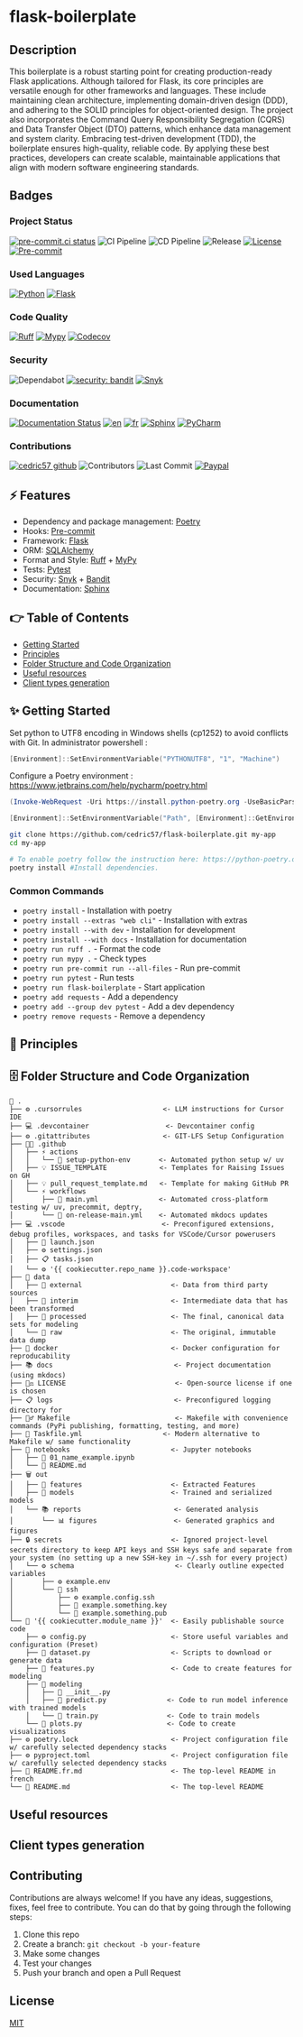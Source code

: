 # flask-boilerplate

## Description

This boilerplate is a robust starting point for creating production-ready Flask applications. Although tailored for Flask, its core principles are versatile enough for other frameworks and languages. These include maintaining clean architecture, implementing domain-driven design (DDD), and adhering to the SOLID principles for object-oriented design. The project also incorporates the Command Query Responsibility Segregation (CQRS) and Data Transfer Object (DTO) patterns, which enhance data management and system clarity. Embracing test-driven development (TDD), the boilerplate ensures high-quality, reliable code. By applying these best practices, developers can create scalable, maintainable applications that align with modern software engineering standards.

## Badges

### Project Status

[![pre-commit.ci status](https://results.pre-commit.ci/badge/github/cedric57/flask-boilerplate/main.svg)](https://results.pre-commit.ci/latest/github/cedric57/flask-boilerplate/main)
![CI Pipeline](https://github.com/cedric57/flask-boilerplate/actions/workflows/build.yml/badge.svg)
![CD Pipeline](https://github.com/cedric57/flask-boilerplate/actions/workflows/deploy.yml/badge.svg)
![Release](https://img.shields.io/badge/release-v1.0-blue)
[![License](https://img.shields.io/github/license/cedric57/flask-boilerplate)](https://github.com/cedric57/flask-boilerplate/blob/main/LICENSE)
[![Pre-commit](https://img.shields.io/badge/pre--commit-enabled-blue?logo=pre-commit&logoColor=white)](https://github.com/pre-commit/pre-commit)

### Used Languages

[![Python](https://img.shields.io/badge/Python-3.12-3776AB.svg?style=flat&logo=python&logoColor=white)](https://www.python.org)
[![Flask](https://img.shields.io/badge/Flask-enable-blue.svg?style=flat&logo=flask&logoColor=white)](#)

### Code Quality

[![Ruff](https://img.shields.io/endpoint?url=https://raw.githubusercontent.com/astral-sh/ruff/main/assets/badge/v2.json)](https://github.com/astral-sh/ruff)
[![Mypy](https://img.shields.io/badge/type%20checker-mypy-blue.svg)](http://mypy-lang.org/)
[![Codecov](https://codecov.io/gh/cedric57/flask-boilerplate/branch/main/graph/badge.svg)](https://codecov.io/gh/user/repo)

### Security

![Dependabot](https://img.shields.io/badge/dependabot-enabled-blue?logo=dependabot&logoColor=white)
[![security: bandit](https://img.shields.io/badge/security-bandit-yellow.svg)](https://github.com/PyCQA/bandit)
[![Snyk](https://img.shields.io/badge/Snyk-enabled-4C4A73?logo=snyk&logoColor=fff)](#)

### Documentation

[![Documentation Status](https://readthedocs.org/projects/flask-boilerplate/badge/?version=latest)](https://flask-boilerplate.readthedocs.io)
[![en](https://img.shields.io/badge/lang-en-red.svg)](https://github.com/cedric57/flask-boilerplate/blob/main/README.md)
[![fr](https://img.shields.io/badge/lang-fr-green.svg)](https://github.com/cedric57/flask-boilerplate/blob/main/README.fr.md)
[![Sphinx](https://img.shields.io/badge/Sphinx-000?logo=sphinx&logoColor=fff)](#)
[![PyCharm](https://img.shields.io/badge/PyCharm-000?logo=pycharm&logoColor=fff)](#)

### Contributions

[![cedric57 github](https://img.shields.io/badge/GitHub-cedric57-181717.svg?style=flat&logo=github)](https://github.com/cedric57)
![Contributors](https://img.shields.io/github/contributors/cedric57/flask-boilerplate)
![Last Commit](https://img.shields.io/github/last-commit/cedric57/flask-boilerplate)
[![Paypal](https://img.shields.io/badge/Donate-PayPal-ff3f59.svg)](https://paypal.me/CedricGRUN)

## ⚡ Features

- Dependency and package management: [Poetry](https://python-poetry.org/)
- Hooks: [Pre-commit](https://github.com/pre-commit/pre-commit-hooks)
- Framework: [Flask](https://flask.palletsprojects.com/en/stable/)
- ORM: [SQLAlchemy](https://www.sqlalchemy.org/)
- Format and Style: [Ruff](https://github.com/astral-sh/ruff) + [MyPy](https://github.com/python/mypy)
- Tests: [Pytest](https://docs.pytest.org/en/stable/)
- Security: [Snyk](https://snyk.io/product/open-source-security-management/) + [Bandit](https://github.com/PyCQA/bandit)
- Documentation: [Sphinx](https://www.sphinx-doc.org/en/master/)

## 👉 Table of Contents

- [Getting Started](#start)
- [Principles](#principles)
- [Folder Structure and Code Organization](#folder)
- [Useful resources](#resources)
- [Client types generation](#client-types)

## <a name="start"></a>✨ Getting Started

Set python to UTF8 encoding in Windows shells (cp1252) to avoid conflicts with Git.
In administrator powershell :

```powershell
[Environment]::SetEnvironmentVariable("PYTHONUTF8", "1", "Machine")
```

Configure a Poetry environment : https://www.jetbrains.com/help/pycharm/poetry.html

```powershell
(Invoke-WebRequest -Uri https://install.python-poetry.org -UseBasicParsing).Content | python -

[Environment]::SetEnvironmentVariable("Path", [Environment]::GetEnvironmentVariable("Path", "User") + ";%APPDATA%\Python\Scripts", "User")
```

```bash
git clone https://github.com/cedric57/flask-boilerplate.git my-app
cd my-app

# To enable poetry follow the instruction here: https://python-poetry.org/docs/#installing-with-the-official-installer
poetry install #Install dependencies.
```

### Common Commands

- `poetry install` - Installation with poetry
- `poetry install --extras "web cli"` - Installation with extras
- `poetry install --with dev` - Installation for development
- `poetry install --with docs` - Installation for documentation
- `poetry run ruff .` - Format the code
- `poetry run mypy .` - Check types
- `poetry run pre-commit run --all-files` - Run pre-commit
- `poetry run pytest` - Run tests
- `poetry run flask-boilerplate` - Start application
- `poetry add requests` - Add a dependency
- `poetry add --group dev pytest` - Add a dev dependency
- `poetry remove requests` - Remove a dependency

## <a name="principles"></a>🧱 Principles

## <a name="folder"></a>🗄️ Folder Structure and Code Organization

```
📁 .
├── ⚙️ .cursorrules                    <- LLM instructions for Cursor IDE
├── 💻 .devcontainer                   <- Devcontainer config
├── ⚙️ .gitattributes                  <- GIT-LFS Setup Configuration
├── 🧑‍💻 .github
│   ├── ⚡️ actions
│   │   └── 📁 setup-python-env       <- Automated python setup w/ uv
│   ├── 💡 ISSUE_TEMPLATE             <- Templates for Raising Issues on GH
│   ├── 💡 pull_request_template.md   <- Template for making GitHub PR
│   └── ⚡️ workflows
│       ├── 🚀 main.yml               <- Automated cross-platform testing w/ uv, precommit, deptry,
│       └── 🚀 on-release-main.yml    <- Automated mkdocs updates
├── 💻 .vscode                        <- Preconfigured extensions, debug profiles, workspaces, and tasks for VSCode/Cursor powerusers
│   ├── 🚀 launch.json
│   ├── ⚙️ settings.json
│   ├── 📋 tasks.json
│   └── ⚙️ '{{ cookiecutter.repo_name }}.code-workspace'
├── 📁 data
│   ├── 📁 external                      <- Data from third party sources
│   ├── 📁 interim                       <- Intermediate data that has been transformed
│   ├── 📁 processed                     <- The final, canonical data sets for modeling
│   └── 📁 raw                           <- The original, immutable data dump
├── 🐳 docker                            <- Docker configuration for reproducability
├── 📚 docs                              <- Project documentation (using mkdocs)
├── 👩‍⚖️ LICENSE                           <- Open-source license if one is chosen
├── 📋 logs                              <- Preconfigured logging directory for
├── 👷‍♂️ Makefile                          <- Makefile with convenience commands (PyPi publishing, formatting, testing, and more)
├── 🚀 Taskfile.yml                    <- Modern alternative to Makefile w/ same functionality
├── 📁 notebooks                         <- Jupyter notebooks
│   ├── 📓 01_name_example.ipynb
│   └── 📰 README.md
├── 🗑️ out
│   ├── 📁 features                      <- Extracted Features
│   ├── 📁 models                        <- Trained and serialized models
│   └── 📚 reports                       <- Generated analysis
│       └── 📊 figures                   <- Generated graphics and figures
├── 🔒 secrets                           <- Ignored project-level secrets directory to keep API keys and SSH keys safe and separate from your system (no setting up a new SSH-key in ~/.ssh for every project)
│   └── ⚙️ schema                         <- Clearly outline expected variables
│       ├── ⚙️ example.env
│       └── 🔑 ssh
│           ├── ⚙️ example.config.ssh
│           ├── 🔑 example.something.key
│           └── 🔑 example.something.pub
└── 🚰 '{{ cookiecutter.module_name }}'  <- Easily publishable source code
    ├── ⚙️ config.py                     <- Store useful variables and configuration (Preset)
    ├── 🐍 dataset.py                    <- Scripts to download or generate data
    ├── 🐍 features.py                   <- Code to create features for modeling
    ├── 📁 modeling
    │   ├── 🐍 __init__.py
    │   ├── 🐍 predict.py               <- Code to run model inference with trained models
    │   └── 🐍 train.py                 <- Code to train models
    └── 🐍 plots.py                     <- Code to create visualizations
├── ⚙️ poetry.lock                       <- Project configuration file w/ carefully selected dependency stacks
├── ⚙️ pyproject.toml                    <- Project configuration file w/ carefully selected dependency stacks
├── 📰 README.fr.md                      <- The top-level README in french
└── 📰 README.md                         <- The top-level README
```

## <a name="resources"></a>Useful resources

## <a name="client-types"></a>Client types generation

## Contributing

Contributions are always welcome! If you have any ideas, suggestions, fixes, feel free to contribute. You can do that by going through the following steps:

1. Clone this repo
1. Create a branch: `git checkout -b your-feature`
1. Make some changes
1. Test your changes
1. Push your branch and open a Pull Request

## License

[MIT](https://choosealicense.com/licenses/mit/)
